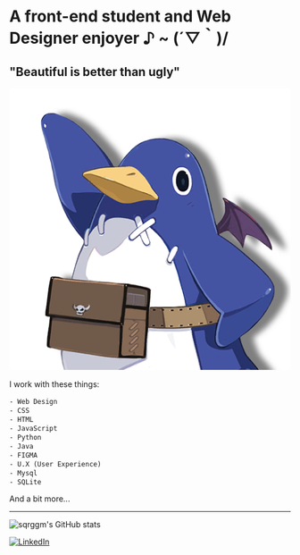 
# A front-end student and Web Designer enjoyer ♪ ~ (´▽｀)/

## "Beautiful is better than ugly"

![A pretty prinny...](https://raw.githubusercontent.com/sqrggm/MY-STOCK-IMAGES/main/Random%20Images/pretty%20prinny.png) 

I work with these things:
```
- Web Design 
- CSS
- HTML
- JavaScript
- Python
- Java
- FIGMA 
- U.X (User Experience) 
- Mysql 
- SQLite
```
And a bit more...

----------------------------------------------------------

![sqrggm's GitHub stats](https://github-readme-stats.vercel.app/api?username=sqrggm&theme=ocean_dark)

[![LinkedIn](https://img.shields.io/badge/LinkedIn-0077B5?style=for-the-badge&logo=linkedin&logoColor=white)](https://www.linkedin.com/in/sqrggm/)

